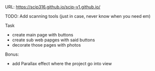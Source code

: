 URL: https://scip316.github.io/scip-v1.github.io/

TODO:
Add scanning tools (just in case, never know when you need em)

Task
- create main page with buttons
- create sub web papges with said buttons
- decorate those pages with photos


Bonus:
- add Parallax effect where the project go into view
